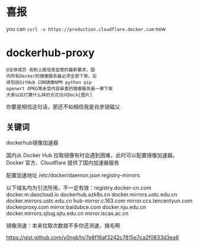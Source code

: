 # 喜报

you can `curl -v https://production.cloudflare.docker.com` now

# dockerhub-proxy

```
@全体成员 收到上面信息监管的最新要求，国
内所有Docker的镜像服务器必须全部下架。后
续包括GitHub CDN镜像NPM python pip
openwrt OPKG等未受内容审查的镜像服务器一律下架
大家以后打算什么样的方式访问Dock[图片]
```

你要是相信这句话，那还不如相信我是肖彦锐磁父

## 关键词
dockerhub镜像加速器

国内从 Docker Hub 拉取镜像有时会遇到困难，此时可以配置镜像加速器。Docker 官方、Cloudflare 提供了国内加速器服务

配置加速地址 /etc/docker/daemon.json registry-mirrors

以下域名均为引流所用，不一定有效：registry.docker-cn.com docker.m.daocloud.io dockerhub.azk8s.cn docker.mirrors.ustc.edu.cn docker.mirrors.ustc.edu.cn hub-mirror.c.163.com mirror.ccs.tencentyun.com dockerproxy.com mirror.baidubce.com docker.nju.edu.cn docker.mirrors.sjtug.sjtu.edu.cn mirror.iscas.ac.cn

镜像测速：本来拉取次数就不多你还测速，搞毛啊

https://gist.github.com/y0ngb1n/7e8f16af3242c7815e7ca2f0833d3ea6
